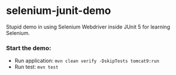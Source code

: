# selenium-junit-demo
Stupid demo in using Selenium Webdriver inside JUnit 5 for learning Selenium. 
### Start the demo:
- Run application: `mvn clean verify -DskipTests tomcat9:run`
- Run test: `mvn test`